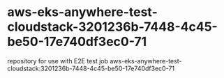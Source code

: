 # aws-eks-anywhere-test-cloudstack-3201236b-7448-4c45-be50-17e740df3ec0-71
repository for use with E2E test job aws-eks-anywhere-test-cloudstack:3201236b-7448-4c45-be50-17e740df3ec0-71
